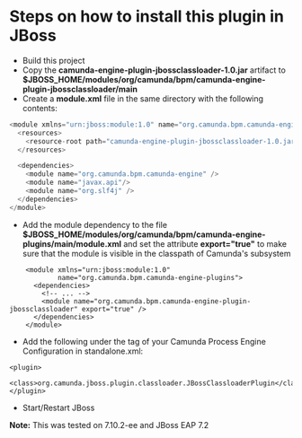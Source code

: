 # Steps on how to install this plugin in JBoss

* Build this project
* Copy the **camunda-engine-plugin-jbossclassloader-1.0.jar** artifact to **$JBOSS_HOME/modules/org/camunda/bpm/camunda-engine-plugin-jbossclassloader/main**
* Create a **module.xml** file in the same directory with the following contents:
```java
<module xmlns="urn:jboss:module:1.0" name="org.camunda.bpm.camunda-engine-plugin-jbossclassloader">
  <resources>
    <resource-root path="camunda-engine-plugin-jbossclassloader-1.0.jar" />
  </resources>

  <dependencies>
  	<module name="org.camunda.bpm.camunda-engine" />
    <module name="javax.api"/>
    <module name="org.slf4j" />
  </dependencies>
</module>
```
* Add the module dependency to the file **$JBOSS_HOME/modules/org/camunda/bpm/camunda-engine-plugins/main/module.xml** and set the attribute **export="true"** to make sure that the module is visible in the classpath of Camunda's subsystem
```
    <module xmlns="urn:jboss:module:1.0"
            name="org.camunda.bpm.camunda-engine-plugins">
      <dependencies>
        <!-- ... -->
        <module name="org.camunda.bpm.camunda-engine-plugin-jbossclassloader" export="true" />
      </dependencies>
    </module>
```
* Add the following under the <plugins> tag of your Camunda Process Engine Configuration in standalone.xml:
```
<plugin>
    <class>org.camunda.jboss.plugin.classloader.JBossClassloaderPlugin</class>
</plugin>
```
* Start/Restart JBoss

**Note:** This was tested on 7.10.2-ee and JBoss EAP 7.2
